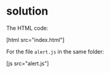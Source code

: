 # solution

The HTML code:

\[html src="index.html"\]

For the file `alert.js` in the same folder:

\[js src="alert.js"\]

